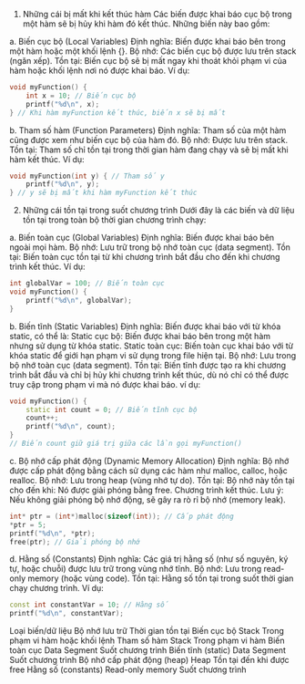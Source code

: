 1. Những cái bị mất khi kết thúc hàm
Các biến được khai báo cục bộ trong một hàm sẽ bị hủy khi hàm đó kết thúc. Những biến này bao gồm:

a. Biến cục bộ (Local Variables)
Định nghĩa: Biến được khai báo bên trong một hàm hoặc một khối lệnh {}.
Bộ nhớ: Các biến cục bộ được lưu trên stack (ngăn xếp).
Tồn tại: Biến cục bộ sẽ bị mất ngay khi thoát khỏi phạm vi của hàm hoặc khối lệnh nơi nó được khai báo.
Ví dụ:
```cpp
void myFunction() {
    int x = 10; // Biến cục bộ
    printf("%d\n", x);
} // Khi hàm myFunction kết thúc, biến x sẽ bị mất
```
b. Tham số hàm (Function Parameters)
Định nghĩa: Tham số của một hàm cũng được xem như biến cục bộ của hàm đó.
Bộ nhớ: Được lưu trên stack.
Tồn tại: Tham số chỉ tồn tại trong thời gian hàm đang chạy và sẽ bị mất khi hàm kết thúc.
Ví dụ:
```cpp
void myFunction(int y) { // Tham số y
    printf("%d\n", y);
} // y sẽ bị mất khi hàm myFunction kết thúc
```
2. Những cái tồn tại trong suốt chương trình
Dưới đây là các biến và dữ liệu tồn tại trong toàn bộ thời gian chương trình chạy:

a. Biến toàn cục (Global Variables)
Định nghĩa: Biến được khai báo bên ngoài mọi hàm.
Bộ nhớ: Lưu trữ trong bộ nhớ toàn cục (data segment).
Tồn tại: Biến toàn cục tồn tại từ khi chương trình bắt đầu cho đến khi chương trình kết thúc.
Ví dụ:
```cpp
int globalVar = 100; // Biến toàn cục
void myFunction() {
    printf("%d\n", globalVar);
}
```
b. Biến tĩnh (Static Variables)
Định nghĩa: Biến được khai báo với từ khóa static, có thể là:
Static cục bộ: Biến được khai báo bên trong một hàm nhưng sử dụng từ khóa static.
Static toàn cục: Biến toàn cục khai báo với từ khóa static để giới hạn phạm vi sử dụng trong file hiện tại.
Bộ nhớ: Lưu trong bộ nhớ toàn cục (data segment).
Tồn tại: Biến tĩnh được tạo ra khi chương trình bắt đầu và chỉ bị hủy khi chương trình kết thúc, dù nó chỉ có thể được truy cập trong phạm vi mà nó được khai báo.
ví dụ:
```cpp
void myFunction() {
    static int count = 0; // Biến tĩnh cục bộ
    count++;
    printf("%d\n", count);
}
// Biến count giữ giá trị giữa các lần gọi myFunction()
```
c. Bộ nhớ cấp phát động (Dynamic Memory Allocation)
Định nghĩa: Bộ nhớ được cấp phát động bằng cách sử dụng các hàm như malloc, calloc, hoặc realloc.
Bộ nhớ: Lưu trong heap (vùng nhớ tự do).
Tồn tại: Bộ nhớ này tồn tại cho đến khi:
Nó được giải phóng bằng free.
Chương trình kết thúc.
Lưu ý: Nếu không giải phóng bộ nhớ động, sẽ gây ra rò rỉ bộ nhớ (memory leak).
```cpp
int* ptr = (int*)malloc(sizeof(int)); // Cấp phát động
*ptr = 5;
printf("%d\n", *ptr);
free(ptr); // Giải phóng bộ nhớ
```
d. Hằng số (Constants)
Định nghĩa: Các giá trị hằng số (như số nguyên, ký tự, hoặc chuỗi) được lưu trữ trong vùng nhớ tĩnh.
Bộ nhớ: Lưu trong read-only memory (hoặc vùng code).
Tồn tại: Hằng số tồn tại trong suốt thời gian chạy chương trình.
Ví dụ:
```cpp
const int constantVar = 10; // Hằng số
printf("%d\n", constantVar);
```
Loại biến/dữ liệu	Bộ nhớ lưu trữ	Thời gian tồn tại
Biến cục bộ	Stack	Trong phạm vi hàm hoặc khối lệnh
Tham số hàm	Stack	Trong phạm vi hàm
Biến toàn cục	Data Segment	Suốt chương trình
Biến tĩnh (static)	Data Segment	Suốt chương trình
Bộ nhớ cấp phát động (heap)	Heap	Tồn tại đến khi được free
Hằng số (constants)	Read-only memory	Suốt chương trình



